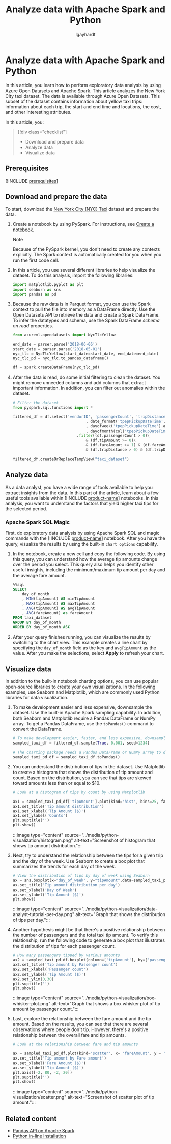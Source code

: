 ﻿---
title: Analyze data with Apache Spark and Python
description: In this article, learn how to create rich data visualizations by using Apache Spark and Python in Microsoft Fabric.
ms.author: lagayhar
author: lgayhardt
ms.reviewer: pimorano
reviewer: pimorano
ms.topic: how-to
ms.custom: 
ms.date: 07/22/2025
ms.search.form: Python Language
#customer intent: As a data analyst, I want to learn to perform data analysis by using Azure Open Datasets and Apache Spark to create useful visualizations.
---

# Analyze data with Apache Spark and Python

In this article, you learn how to perform exploratory data analysis by using Azure Open Datasets and Apache Spark. This article analyzes the New York City taxi dataset. The data is available through Azure Open Datasets. This subset of the dataset contains information about yellow taxi trips: information about each trip, the start and end time and locations, the cost, and other interesting attributes.

In this article, you:

> [!div class="checklist"]
> - Download and prepare data
> - Analyze data
> - Visualize data
  
## Prerequisites

[!INCLUDE [prerequisites](../includes/prerequisites.md)]

## Download and prepare the data

To start, download the [New York City (NYC) Taxi](https://azure.microsoft.com/services/open-datasets/catalog/nyc-taxi-limousine-commission-yellow-taxi-trip-records/) dataset and prepare the data.

1. Create a notebook by using PySpark. For instructions, see [Create a notebook](../../data-engineering/how-to-use-notebook.md).

   > [!Note]
   > Because of the PySpark kernel, you don't need to create any contexts explicitly. The Spark context is automatically created for you when you run the first code cell.

2. In this article, you use several different libraries to help visualize the dataset. To do this analysis, import the following libraries:

   ```python
   import matplotlib.pyplot as plt
   import seaborn as sns
   import pandas as pd
   ```

3. Because the raw data is in Parquet format, you can use the Spark context to pull the file into memory as a DataFrame directly. Use the Open Datasets API to retrieve the data and create a Spark DataFrame. To infer the datatypes and schema, use the Spark DataFrame *schema on read* properties.

    ```python
    from azureml.opendatasets import NycTlcYellow
    
    end_date = parser.parse('2018-06-06')
    start_date = parser.parse('2018-05-01')
    nyc_tlc = NycTlcYellow(start_date=start_date, end_date=end_date)
    nyc_tlc_pd = nyc_tlc.to_pandas_dataframe()

    df = spark.createDataFrame(nyc_tlc_pd)
    ```

4. After the data is read, do some initial filtering to clean the dataset. You might remove unneeded columns and add columns that extract important information. In addition, you can filter out anomalies within the dataset.

   ```python
   # Filter the dataset 
   from pyspark.sql.functions import *

   filtered_df = df.select('vendorID', 'passengerCount', 'tripDistance','paymentType', 'fareAmount', 'tipAmount'\
                                   , date_format('tpepPickupDateTime', 'hh').alias('hour_of_day')\
                                   , dayofweek('tpepPickupDateTime').alias('day_of_week')\
                                   , dayofmonth(col('tpepPickupDateTime')).alias('day_of_month'))\
                               .filter((df.passengerCount > 0)\
                                   & (df.tipAmount >= 0)\
                                   & (df.fareAmount >= 1) & (df.fareAmount <= 250)\
                                   & (df.tripDistance > 0) & (df.tripDistance <= 200))

   filtered_df.createOrReplaceTempView("taxi_dataset")
   ```

## Analyze data

As a data analyst, you have a wide range of tools available to help you extract insights from the data. In this part of the article, learn about a few useful tools available within [!INCLUDE [product-name](../../includes/product-name.md)] notebooks. In this analysis, you want to understand the factors that yield higher taxi tips for the selected period.

### Apache Spark SQL Magic

First, do exploratory data analysis by using Apache Spark SQL and magic commands with the [!INCLUDE [product-name](../../includes/product-name.md)] notebook. After you have the query, visualize the results by using the built-in `chart options` capability.

1. In the notebook, create a new cell and copy the following code. By using this query, you can understand how the average tip amounts change over the period you select. This query also helps you identify other useful insights, including the minimum/maximum tip amount per day and the average fare amount.

   ```sql
   %%sql
   SELECT 
       day_of_month
       , MIN(tipAmount) AS minTipAmount
       , MAX(tipAmount) AS maxTipAmount
       , AVG(tipAmount) AS avgTipAmount
       , AVG(fareAmount) as fareAmount
   FROM taxi_dataset 
   GROUP BY day_of_month
   ORDER BY day_of_month ASC
   ```

2. After your query finishes running, you can visualize the results by switching to the chart view. This example creates a line chart by specifying the `day_of_month` field as the key and `avgTipAmount` as the value. After you make the selections, select **Apply** to refresh your chart.

## Visualize data

In addition to the built-in notebook charting options, you can use popular open-source libraries to create your own visualizations. In the following examples, use Seaborn and Matplotlib, which are commonly used Python libraries for data visualization.

1. To make development easier and less expensive, downsample the dataset. Use the built-in Apache Spark sampling capability. In addition, both Seaborn and Matplotlib require a Pandas DataFrame or NumPy array. To get a Pandas DataFrame, use the `toPandas()` command to convert the DataFrame.

   ```python
   # To make development easier, faster, and less expensive, downsample for now
   sampled_taxi_df = filtered_df.sample(True, 0.001, seed=1234)

   # The charting package needs a Pandas DataFrame or NumPy array to do the conversion
   sampled_taxi_pd_df = sampled_taxi_df.toPandas()
   ```

1. You can understand the distribution of tips in the dataset. Use Matplotlib to create a histogram that shows the distribution of tip amount and count. Based on the distribution, you can see that tips are skewed toward amounts less than or equal to $10.

   ```python
   # Look at a histogram of tips by count by using Matplotlib

   ax1 = sampled_taxi_pd_df['tipAmount'].plot(kind='hist', bins=25, facecolor='lightblue')
   ax1.set_title('Tip amount distribution')
   ax1.set_xlabel('Tip Amount ($)')
   ax1.set_ylabel('Counts')
   plt.suptitle('')
   plt.show()
   ```

   :::image type="content" source="../media/python-visualization/histogram.png" alt-text="Screenshot of histogram that shows tip amount distribution.":::

1. Next, try to understand the relationship between the tips for a given trip and the day of the week. Use Seaborn to create a box plot that summarizes the trends for each day of the week.

   ```python
   # View the distribution of tips by day of week using Seaborn
   ax = sns.boxplot(x="day_of_week", y="tipAmount",data=sampled_taxi_pd_df, showfliers = False)
   ax.set_title('Tip amount distribution per day')
   ax.set_xlabel('Day of Week')
   ax.set_ylabel('Tip Amount ($)')
   plt.show()

   ```

   :::image type="content" source="../media/python-visualization/data-analyst-tutorial-per-day.png" alt-text="Graph that shows the distribution of tips per day.":::

1. Another hypothesis might be that there's a positive relationship between the number of passengers and the total taxi tip amount. To verify this relationship, run the following code to generate a box plot that illustrates the distribution of tips for each passenger count.

   ```python
   # How many passengers tipped by various amounts 
   ax2 = sampled_taxi_pd_df.boxplot(column=['tipAmount'], by=['passengerCount'])
   ax2.set_title('Tip amount by Passenger count')
   ax2.set_xlabel('Passenger count')
   ax2.set_ylabel('Tip Amount ($)')
   ax2.set_ylim(0,30)
   plt.suptitle('')
   plt.show()
   ```

   :::image type="content" source="../media/python-visualization/box-whisker-plot.png" alt-text="Graph that shows a box whisker plot of tip amount by passenger count.":::

1. Last, explore the relationship between the fare amount and the tip amount. Based on the results, you can see that there are several observations where people don't tip. However, there's a positive relationship between the overall fare and tip amounts.

   ```python
   # Look at the relationship between fare and tip amounts

   ax = sampled_taxi_pd_df.plot(kind='scatter', x= 'fareAmount', y = 'tipAmount', c='blue', alpha = 0.10, s=2.5*(sampled_taxi_pd_df['passengerCount']))
   ax.set_title('Tip amount by Fare amount')
   ax.set_xlabel('Fare Amount ($)')
   ax.set_ylabel('Tip Amount ($)')
   plt.axis([-2, 80, -2, 20])
   plt.suptitle('')
   plt.show()
   ```

   :::image type="content" source="../media/python-visualization/scatter.png" alt-text="Screenshot of scatter plot of tip amount.":::

## Related content

- [Pandas API on Apache Spark](https://spark.apache.org/docs/latest/api/python/getting_started/quickstart_ps.html)
- [Python in-line installation](../../data-engineering/library-management.md#python-in-line-installation)
